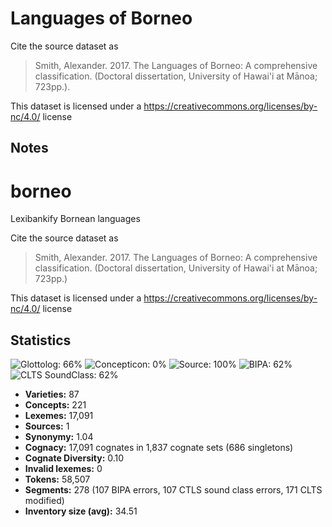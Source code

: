 # Languages of Borneo

Cite the source dataset as

> Smith, Alexander. 2017. The Languages of Borneo: A comprehensive classification. (Doctoral dissertation, University of Hawai'i at Mānoa; 723pp.).

This dataset is licensed under a https://creativecommons.org/licenses/by-nc/4.0/ license

## Notes

# borneo
Lexibankify Bornean languages 

Cite the source dataset as

> Smith, Alexander. 2017. The Languages of Borneo: A comprehensive classification. (Doctoral dissertation, University of Hawai'i at Mānoa; 723pp.)

This dataset is licensed under a https://creativecommons.org/licenses/by-nc/4.0/ license



## Statistics


![Glottolog: 66%](https://img.shields.io/badge/Glottolog-66%25-orange.svg "Glottolog: 66%")
![Concepticon: 0%](https://img.shields.io/badge/Concepticon-0%25-red.svg "Concepticon: 0%")
![Source: 100%](https://img.shields.io/badge/Source-100%25-brightgreen.svg "Source: 100%")
![BIPA: 62%](https://img.shields.io/badge/BIPA-62%25-orange.svg "BIPA: 62%")
![CLTS SoundClass: 62%](https://img.shields.io/badge/CLTS%20SoundClass-62%25-orange.svg "CLTS SoundClass: 62%")

- **Varieties:** 87
- **Concepts:** 221
- **Lexemes:** 17,091
- **Sources:** 1
- **Synonymy:** 1.04
- **Cognacy:** 17,091 cognates in 1,837 cognate sets (686 singletons)
- **Cognate Diversity:** 0.10
- **Invalid lexemes:** 0
- **Tokens:** 58,507
- **Segments:** 278 (107 BIPA errors, 107 CTLS sound class errors, 171 CLTS modified)
- **Inventory size (avg):** 34.51